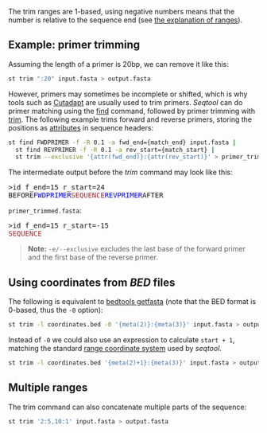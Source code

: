The trim ranges are 1-based, using negative numbers means that the number
is relative to the sequence end (see [the explanation of ranges](ranges)).

## Example: primer trimming

Assuming the length of a primer is 20bp, we can remove it like this:

```sh
st trim ":20" input.fasta > output.fasta
```

However, primers may sometimes be incomplete or shifted, which is why tools such
as [Cutadapt](https://cutadapt.readthedocs.io) are usually used to trim primers.
*Seqtool* can do primer matching using the [find](find) command, followed by primer
trimming with [trim](trim).
The following example trims forward and reverse primers, storing the positions
as [attributes](attributes) in sequence headers:

```sh
st find FWDPRIMER -f -R 0.1 -a fwd_end={match_end} input.fasta |
  st find REVPRIMER -f -R 0.1 -a rev_start={match_start} |
  st trim --exclusive '{attr(fwd_end)}:{attr(rev_start)}' > primer_trimmed.fasta
```

The intermediate output before the *trim* command may look like this:

<pre>
>id f_end=15 r_start=24
BEFORE<span style="color:blue">FWDPRIMER</span><span style="color:brown">SEQUENCE</span><span style="color:blue">REVPRIMER</span>AFTER
</pre>

`primer_trimmed.fasta`:

<pre>
>id f_end=15 r_start=-15
<span style="color:brown">SEQUENCE</span>
</pre>

> **Note:** `-e/--exclusive` excludes the last base of the forward primer and the first
> base of the reverse primer.


## Using coordinates from *BED* files

The following is equivalent to
[bedtools getfasta](http://bedtools.readthedocs.io/en/latest/content/tools/getfasta.html)
(note that the BED format is 0-based, thus the `-0` option):

```sh
st trim -l coordinates.bed -0 '{meta(2)}:{meta(3)}' input.fasta > output.fasta
```

Instead of `-0` we could also use an expression to calculate `start + 1`,
matching the standard [range coordinate system](ranges) used by *seqtool*.

```sh
st trim -l coordinates.bed '{meta(2)+1}:{meta(3)}' input.fasta > output.fasta
```

## Multiple ranges

The trim command can also concatenate multiple parts of the sequence:

```sh
st trim '2:5,10:1' input.fasta > output.fasta
```
